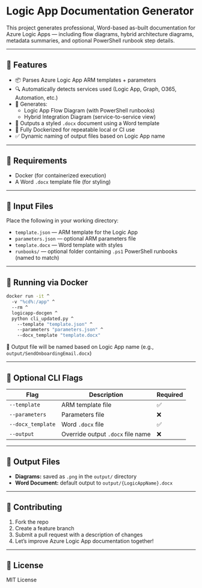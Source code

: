 # Logic App Documentation Generator

This project generates professional, Word-based as-built documentation for Azure Logic Apps — including flow diagrams, hybrid architecture diagrams, metadata summaries, and optional PowerShell runbook step details.

---

## 🚀 Features

- 📦 Parses Azure Logic App ARM templates + parameters
- 🔍 Automatically detects services used (Logic App, Graph, O365, Automation, etc.)
- 🧭 Generates:
  - Logic App Flow Diagram (with PowerShell runbooks)
  - Hybrid Integration Diagram (service-to-service view)
- 📄 Outputs a styled `.docx` document using a Word template
- 🐳 Fully Dockerized for repeatable local or CI use
- ✅ Dynamic naming of output files based on Logic App name

---

## 🧰 Requirements

- Docker (for containerized execution)
- A Word `.docx` template file (for styling)

---

## 📂 Input Files

Place the following in your working directory:

- `template.json` — ARM template for the Logic App
- `parameters.json` — optional ARM parameters file
- `template.docx` — Word template with styles
- `runbooks/` — optional folder containing `.ps1` PowerShell runbooks (named to match)

---

## 🐳 Running via Docker

```bash
docker run -it ^
  -v "%cd%:/app" ^
  --rm ^
  logicapp-docgen ^
  python cli_updated.py ^
    --template "template.json" ^
    --parameters "parameters.json" ^
    --docx_template "template.docx"
```

📝 Output file will be named based on Logic App name (e.g., `output/SendOnboardingEmail.docx`)

---

## 🔧 Optional CLI Flags

| Flag             | Description                          | Required |
|------------------|--------------------------------------|----------|
| `--template`      | ARM template file                    | ✅        |
| `--parameters`    | Parameters file                      | ❌        |
| `--docx_template` | Word `.docx` file                    | ✅        |
| `--output`        | Override output `.docx` file name    | ❌        |

---

## 📸 Output Files

- **Diagrams:** saved as `.png` in the `output/` directory
- **Word Document:** default output to `output/{LogicAppName}.docx`

---

## 🤝 Contributing

1. Fork the repo
2. Create a feature branch
3. Submit a pull request with a description of changes
4. Let’s improve Azure Logic App documentation together!

---

## 📄 License

MIT License
